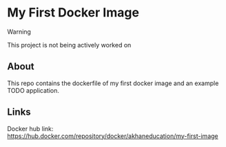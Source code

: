 # My First Docker Image

> [!WARNING]
> This project is not being actively worked on

## About
This repo contains the dockerfile of my first docker image and an example TODO application.

## Links
Docker hub link: https://hub.docker.com/repository/docker/akhaneducation/my-first-image

